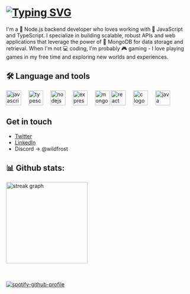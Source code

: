 # <a href="https://git.io/typing-svg"><img src="https://readme-typing-svg.demolab.com?font=Fira+Code&pause=500&color=60F7F0&random=false&width=435&lines=Hi+There++!;%E3%81%93%E3%82%93%E3%81%AB%E3%81%A1%E3%81%AF+!" alt="Typing SVG" /></a>

I'm a 🚀 Node.js backend developer who loves working with 🌟 JavaScript and TypeScript. I specialize in building scalable, robust APIs and web applications that leverage the power of 🍃 MongoDB for data storage and retrieval. When I'm not 💻 coding, I'm probably 🎮 gaming - I love playing games in my free time and exploring new worlds and experiences.

## 🛠 Language and tools</h3>

<div align="left">
    <img src="https://cdn.jsdelivr.net/gh/devicons/devicon/icons/javascript/javascript-original.svg" height="40" alt="javascript logo"  />
  <img width="12" />
  <img src="https://cdn.jsdelivr.net/gh/devicons/devicon/icons/typescript/typescript-original.svg" height="40" alt="typescript logo"  />
  <img width="12" />
  <img src="https://cdn.jsdelivr.net/gh/devicons/devicon/icons/nodejs/nodejs-original.svg" height="40" alt="nodejs logo"  />
  <img width="12" />
   <img src="https://avatars.githubusercontent.com/u/5658226?s=48&v=4" height="40" alt="express logo"  />
  <img width="12" />
  <img src="https://seeklogo.com/images/M/mongodb-logo-D13D67C930-seeklogo.com.png" height="40" alt="mongodb logo"  />
  <img src="https://cdn.jsdelivr.net/gh/devicons/devicon/icons/react/react-original.svg" height="40" alt="react logo"  />
  <img width="12" />
  <img src="https://cdn.jsdelivr.net/gh/devicons/devicon/icons/c/c-original.svg" height="40" alt="c logo"  />
  <img width="12" />
  <img src="https://cdn.jsdelivr.net/gh/devicons/devicon/icons/java/java-original.svg" height="40" alt="java logo"  />
</div>

## Get in touch
- [Twitter](https://twitter.com/iWildFrost) 
- [LinkedIn](https://www.linkedin.com/in/ashik-v/)
- Discord -> @wildfrost


## 📊 Github stats:
<div>
  <img src="https://streak-stats.demolab.com?user=WildFr0sT&locale=en&mode=daily&theme=dark&hide_border=false&border_radius=5&order=3" height="220" alt="streak graph"  />
</div> <br /> <br />


[![spotify-github-profile](`https://spotify-github-profile.kittinanx.com/api/view?uid=21yhp7s4osolecqwrzfnqfyla&cover_image=true&theme=natemoo-re&show_offline=false&background_color=000000&interchange=true&bar_color=0dff05&bar_color_cover=false)](https://spotify-github-profile.vercel.app/api/view?uid=21yhp7s4osolecqwrzfnqfyla&redirect=true)








